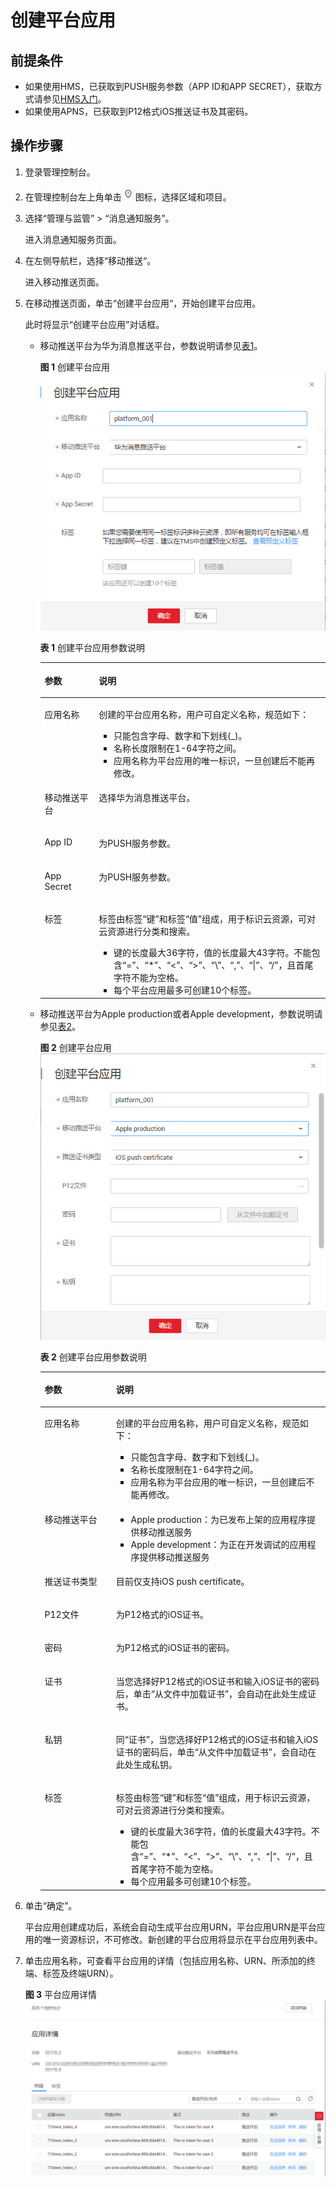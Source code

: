 # 创建平台应用<a name="smn_ug_0022"></a>

## 前提条件<a name="section15138112616581"></a>

-   如果使用HMS，已获取到PUSH服务参数（APP ID和APP SECRET），获取方式请参见[HMS入门](HMS入门.md)。
-   如果使用APNS，已获取到P12格式iOS推送证书及其密码。

## 操作步骤<a name="section514973615550"></a>

1.  登录管理控制台。
2.  在管理控制台左上角单击![](figures/icon-region.png)图标，选择区域和项目。
3.  选择“管理与监管” \> “消息通知服务”。

    进入消息通知服务页面。

4.  在左侧导航栏，选择“移动推送“。

    进入移动推送页面。

5.  在移动推送页面，单击“创建平台应用“，开始创建平台应用。

    此时将显示“创建平台应用”对话框。

    -   移动推送平台为华为消息推送平台，参数说明请参见[表1](#table1733410171414)。

        **图 1**  创建平台应用<a name="fig592902975613"></a>  
        ![](figures/创建平台应用.png "创建平台应用")

        **表 1**  创建平台应用参数说明

        <a name="table1733410171414"></a>
        <table><thead align="left"><tr id="row1033480141412"><th class="cellrowborder" valign="top" width="19%" id="mcps1.2.3.1.1"><p id="p833418011414"><a name="p833418011414"></a><a name="p833418011414"></a>参数</p>
        </th>
        <th class="cellrowborder" valign="top" width="81%" id="mcps1.2.3.1.2"><p id="p113344014144"><a name="p113344014144"></a><a name="p113344014144"></a>说明</p>
        </th>
        </tr>
        </thead>
        <tbody><tr id="row833412010145"><td class="cellrowborder" valign="top" width="19%" headers="mcps1.2.3.1.1 "><p id="p1333415021413"><a name="p1333415021413"></a><a name="p1333415021413"></a>应用名称</p>
        </td>
        <td class="cellrowborder" valign="top" width="81%" headers="mcps1.2.3.1.2 "><p id="zh-cn_topic_0043394871_p44258107153632"><a name="zh-cn_topic_0043394871_p44258107153632"></a><a name="zh-cn_topic_0043394871_p44258107153632"></a>创建的平台应用名称，用户可自定义名称，规范如下：</p>
        <a name="zh-cn_topic_0043394871_ul40971925153757"></a><a name="zh-cn_topic_0043394871_ul40971925153757"></a><ul id="zh-cn_topic_0043394871_ul40971925153757"><li>只能包含字母、数字和下划线(_)。</li><li>名称长度限制在1-64字符之间。</li><li>应用名称为平台应用的唯一标识，一旦创建后不能再修改。</li></ul>
        </td>
        </tr>
        <tr id="row2342115214268"><td class="cellrowborder" valign="top" width="19%" headers="mcps1.2.3.1.1 "><p id="p234235211263"><a name="p234235211263"></a><a name="p234235211263"></a>移动推送平台</p>
        </td>
        <td class="cellrowborder" valign="top" width="81%" headers="mcps1.2.3.1.2 "><p id="p33422052132618"><a name="p33422052132618"></a><a name="p33422052132618"></a>选择华为消息推送平台。</p>
        </td>
        </tr>
        <tr id="row1233418051419"><td class="cellrowborder" valign="top" width="19%" headers="mcps1.2.3.1.1 "><p id="p1233470191417"><a name="p1233470191417"></a><a name="p1233470191417"></a>App ID</p>
        </td>
        <td class="cellrowborder" valign="top" width="81%" headers="mcps1.2.3.1.2 "><p id="p1334303142"><a name="p1334303142"></a><a name="p1334303142"></a>为PUSH服务参数。</p>
        </td>
        </tr>
        <tr id="row93346013146"><td class="cellrowborder" valign="top" width="19%" headers="mcps1.2.3.1.1 "><p id="p2350120101412"><a name="p2350120101412"></a><a name="p2350120101412"></a>App Secret</p>
        </td>
        <td class="cellrowborder" valign="top" width="81%" headers="mcps1.2.3.1.2 "><p id="p1258323643414"><a name="p1258323643414"></a><a name="p1258323643414"></a>为PUSH服务参数。</p>
        </td>
        </tr>
        <tr id="row7997184012249"><td class="cellrowborder" valign="top" width="19%" headers="mcps1.2.3.1.1 "><p id="p1771744410247"><a name="p1771744410247"></a><a name="p1771744410247"></a>标签</p>
        </td>
        <td class="cellrowborder" valign="top" width="81%" headers="mcps1.2.3.1.2 "><p id="p860661310433"><a name="p860661310433"></a><a name="p860661310433"></a>标签由标签“键”和标签“值”组成，用于标识云资源，可对云资源进行分类和搜索。</p>
        <a name="ul1560610134435"></a><a name="ul1560610134435"></a><ul id="ul1560610134435"><li>键的长度最大36字符，值的长度最大43字符。不能包含“=”、“*”、“&lt;”、“&gt;”、“\”、“,”、“|”、“/”，且首尾字符不能为空格。</li><li>每个平台应用最多可创建10个标签。</li></ul>
        </td>
        </tr>
        </tbody>
        </table>

    -   移动推送平台为Apple production或者Apple development，参数说明请参见[表2](#table010418511201)。

        **图 2**  创建平台应用<a name="fig1710313514208"></a>  
        ![](figures/创建平台应用-9.png "创建平台应用-9")

        **表 2**  创建平台应用参数说明

        <a name="table010418511201"></a>
        <table><thead align="left"><tr id="row131031053206"><th class="cellrowborder" valign="top" width="25%" id="mcps1.2.3.1.1"><p id="p191031512204"><a name="p191031512204"></a><a name="p191031512204"></a>参数</p>
        </th>
        <th class="cellrowborder" valign="top" width="75%" id="mcps1.2.3.1.2"><p id="p16103158208"><a name="p16103158208"></a><a name="p16103158208"></a>说明</p>
        </th>
        </tr>
        </thead>
        <tbody><tr id="row510320532011"><td class="cellrowborder" valign="top" width="25%" headers="mcps1.2.3.1.1 "><p id="p151031052205"><a name="p151031052205"></a><a name="p151031052205"></a>应用名称</p>
        </td>
        <td class="cellrowborder" valign="top" width="75%" headers="mcps1.2.3.1.2 "><p id="p161032582017"><a name="p161032582017"></a><a name="p161032582017"></a>创建的平台应用名称，用户可自定义名称，规范如下：</p>
        <a name="ul13103852205"></a><a name="ul13103852205"></a><ul id="ul13103852205"><li>只能包含字母、数字和下划线(_)。</li><li>名称长度限制在1-64字符之间。</li><li>应用名称为平台应用的唯一标识，一旦创建后不能再修改。</li></ul>
        </td>
        </tr>
        <tr id="row141049562013"><td class="cellrowborder" valign="top" width="25%" headers="mcps1.2.3.1.1 "><p id="p1510319512017"><a name="p1510319512017"></a><a name="p1510319512017"></a>移动推送平台</p>
        </td>
        <td class="cellrowborder" valign="top" width="75%" headers="mcps1.2.3.1.2 "><a name="ul7104125132018"></a><a name="ul7104125132018"></a><ul id="ul7104125132018"><li>Apple production：为已发布上架的应用程序提供移动推送服务</li><li>Apple development：为正在开发调试的应用程序提供移动推送服务</li></ul>
        </td>
        </tr>
        <tr id="row1310435162015"><td class="cellrowborder" valign="top" width="25%" headers="mcps1.2.3.1.1 "><p id="p161047512014"><a name="p161047512014"></a><a name="p161047512014"></a>推送证书类型</p>
        </td>
        <td class="cellrowborder" valign="top" width="75%" headers="mcps1.2.3.1.2 "><p id="p11040520203"><a name="p11040520203"></a><a name="p11040520203"></a>目前仅支持iOS push certificate。</p>
        </td>
        </tr>
        <tr id="row101040519205"><td class="cellrowborder" valign="top" width="25%" headers="mcps1.2.3.1.1 "><p id="p61045514201"><a name="p61045514201"></a><a name="p61045514201"></a>P12文件</p>
        </td>
        <td class="cellrowborder" valign="top" width="75%" headers="mcps1.2.3.1.2 "><p id="p91044562016"><a name="p91044562016"></a><a name="p91044562016"></a>为P12格式的iOS证书。</p>
        </td>
        </tr>
        <tr id="row18104125182012"><td class="cellrowborder" valign="top" width="25%" headers="mcps1.2.3.1.1 "><p id="p610412572014"><a name="p610412572014"></a><a name="p610412572014"></a>密码</p>
        </td>
        <td class="cellrowborder" valign="top" width="75%" headers="mcps1.2.3.1.2 "><p id="p1510410582020"><a name="p1510410582020"></a><a name="p1510410582020"></a>为P12格式的iOS证书的密码。</p>
        </td>
        </tr>
        <tr id="row1710414522017"><td class="cellrowborder" valign="top" width="25%" headers="mcps1.2.3.1.1 "><p id="p111046592010"><a name="p111046592010"></a><a name="p111046592010"></a>证书</p>
        </td>
        <td class="cellrowborder" valign="top" width="75%" headers="mcps1.2.3.1.2 "><p id="p11047511204"><a name="p11047511204"></a><a name="p11047511204"></a>当您选择好P12格式的iOS证书和输入iOS证书的密码后，单击“从文件中加载证书”，会自动在此处生成证书。</p>
        </td>
        </tr>
        <tr id="row31044517206"><td class="cellrowborder" valign="top" width="25%" headers="mcps1.2.3.1.1 "><p id="p201043510205"><a name="p201043510205"></a><a name="p201043510205"></a>私钥</p>
        </td>
        <td class="cellrowborder" valign="top" width="75%" headers="mcps1.2.3.1.2 "><p id="p41048592017"><a name="p41048592017"></a><a name="p41048592017"></a>同“证书”，当您选择好P12格式的iOS证书和输入iOS证书的密码后，单击“从文件中加载证书”，会自动在此处生成私钥。</p>
        </td>
        </tr>
        <tr id="row4104253207"><td class="cellrowborder" valign="top" width="25%" headers="mcps1.2.3.1.1 "><p id="p210411519208"><a name="p210411519208"></a><a name="p210411519208"></a>标签</p>
        </td>
        <td class="cellrowborder" valign="top" width="75%" headers="mcps1.2.3.1.2 "><p id="p1104165122015"><a name="p1104165122015"></a><a name="p1104165122015"></a>标签由标签“键”和标签“值”组成，用于标识云资源，可对云资源进行分类和搜索。</p>
        <a name="ul121048514208"></a><a name="ul121048514208"></a><ul id="ul121048514208"><li>键的长度最大36字符，值的长度最大43字符。不能包含“=”、“*”、“&lt;”、“&gt;”、“\”、“,”、“|”、“/”，且首尾字符不能为空格。</li><li>每个应用最多可创建10个标签。</li></ul>
        </td>
        </tr>
        </tbody>
        </table>

6.  单击“确定”。

    平台应用创建成功后，系统会自动生成平台应用URN，平台应用URN是平台应用的唯一资源标识，不可修改。新创建的平台应用将显示在平台应用列表中。

7.  单击应用名称，可查看平台应用的详情（包括应用名称、URN、所添加的终端、标签及终端URN）。

    **图 3**  平台应用详情<a name="fig42812369241"></a>  
    ![](figures/平台应用详情.png "平台应用详情")


